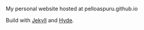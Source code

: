 My personal website hosted at pelloaspuru.github.io

Build with [Jekyll](http://jekyllrb.com) and [Hyde](http://hyde.getpoole.com).
